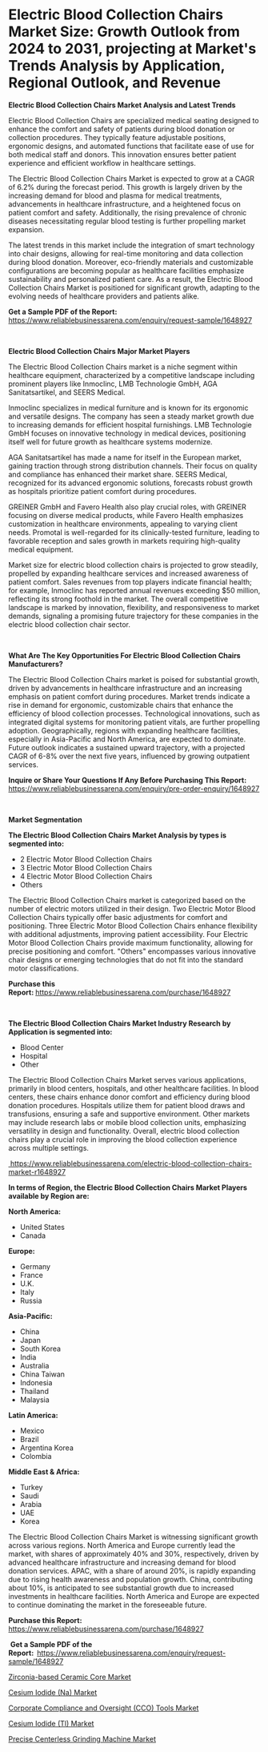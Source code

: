 <p><h1>Electric Blood Collection Chairs Market Size: Growth Outlook from 2024 to 2031, projecting at Market's Trends Analysis by Application, Regional Outlook, and Revenue</h1></p><p><strong>Electric Blood Collection Chairs Market Analysis and Latest Trends</strong></p>
<p><p>Electric Blood Collection Chairs are specialized medical seating designed to enhance the comfort and safety of patients during blood donation or collection procedures. They typically feature adjustable positions, ergonomic designs, and automated functions that facilitate ease of use for both medical staff and donors. This innovation ensures better patient experience and efficient workflow in healthcare settings.</p><p>The Electric Blood Collection Chairs Market is expected to grow at a CAGR of 6.2% during the forecast period. This growth is largely driven by the increasing demand for blood and plasma for medical treatments, advancements in healthcare infrastructure, and a heightened focus on patient comfort and safety. Additionally, the rising prevalence of chronic diseases necessitating regular blood testing is further propelling market expansion. </p><p>The latest trends in this market include the integration of smart technology into chair designs, allowing for real-time monitoring and data collection during blood donation. Moreover, eco-friendly materials and customizable configurations are becoming popular as healthcare facilities emphasize sustainability and personalized patient care. As a result, the Electric Blood Collection Chairs Market is positioned for significant growth, adapting to the evolving needs of healthcare providers and patients alike.</p></p>
<p><strong>Get a Sample PDF of the Report:&nbsp;</strong> <a href="https://www.reliablebusinessarena.com/enquiry/request-sample/1648927?utm_campaign=1610&utm_medium=2&utm_source=Github&utm_content=ia&utm_term=15102024&utm_id=electric-blood-collection-chairs">https://www.reliablebusinessarena.com/enquiry/request-sample/1648927</a></p>
<p>&nbsp;</p>
<p><strong>Electric Blood Collection Chairs Major Market Players</strong></p>
<p><p>The Electric Blood Collection Chairs market is a niche segment within healthcare equipment, characterized by a competitive landscape including prominent players like Inmoclinc, LMB Technologie GmbH, AGA Sanitatsartikel, and SEERS Medical. </p><p>Inmoclinc specializes in medical furniture and is known for its ergonomic and versatile designs. The company has seen a steady market growth due to increasing demands for efficient hospital furnishings. LMB Technologie GmbH focuses on innovative technology in medical devices, positioning itself well for future growth as healthcare systems modernize.</p><p>AGA Sanitatsartikel has made a name for itself in the European market, gaining traction through strong distribution channels. Their focus on quality and compliance has enhanced their market share. SEERS Medical, recognized for its advanced ergonomic solutions, forecasts robust growth as hospitals prioritize patient comfort during procedures.</p><p>GREINER GmbH and Favero Health also play crucial roles, with GREINER focusing on diverse medical products, while Favero Health emphasizes customization in healthcare environments, appealing to varying client needs. Promotal is well-regarded for its clinically-tested furniture, leading to favorable reception and sales growth in markets requiring high-quality medical equipment.</p><p>Market size for electric blood collection chairs is projected to grow steadily, propelled by expanding healthcare services and increased awareness of patient comfort. Sales revenues from top players indicate financial health; for example, Inmoclinc has reported annual revenues exceeding $50 million, reflecting its strong foothold in the market. The overall competitive landscape is marked by innovation, flexibility, and responsiveness to market demands, signaling a promising future trajectory for these companies in the electric blood collection chair sector.</p></p>
<p>&nbsp;</p>
<p><strong>What Are The Key Opportunities For Electric Blood Collection Chairs Manufacturers?</strong></p>
<p><p>The Electric Blood Collection Chairs market is poised for substantial growth, driven by advancements in healthcare infrastructure and an increasing emphasis on patient comfort during procedures. Market trends indicate a rise in demand for ergonomic, customizable chairs that enhance the efficiency of blood collection processes. Technological innovations, such as integrated digital systems for monitoring patient vitals, are further propelling adoption. Geographically, regions with expanding healthcare facilities, especially in Asia-Pacific and North America, are expected to dominate. Future outlook indicates a sustained upward trajectory, with a projected CAGR of 6-8% over the next five years, influenced by growing outpatient services.</p></p>
<p><strong>Inquire or Share Your Questions If Any Before Purchasing This Report:</strong> <a href="https://www.reliablebusinessarena.com/enquiry/pre-order-enquiry/1648927?utm_campaign=1610&utm_medium=2&utm_source=Github&utm_content=ia&utm_term=15102024&utm_id=electric-blood-collection-chairs">https://www.reliablebusinessarena.com/enquiry/pre-order-enquiry/1648927</a></p>
<p>&nbsp;</p>
<p><strong>Market Segmentation</strong></p>
<p><strong>The Electric Blood Collection Chairs Market Analysis by types is segmented into:</strong></p>
<p><ul><li>2 Electric Motor Blood Collection Chairs</li><li>3 Electric Motor Blood Collection Chairs</li><li>4 Electric Motor Blood Collection Chairs</li><li>Others</li></ul></p>
<p><p>The Electric Blood Collection Chairs market is categorized based on the number of electric motors utilized in their design. Two Electric Motor Blood Collection Chairs typically offer basic adjustments for comfort and positioning. Three Electric Motor Blood Collection Chairs enhance flexibility with additional adjustments, improving patient accessibility. Four Electric Motor Blood Collection Chairs provide maximum functionality, allowing for precise positioning and comfort. "Others" encompasses various innovative chair designs or emerging technologies that do not fit into the standard motor classifications.</p></p>
<p><strong>Purchase this Report:&nbsp;</strong><a href="https://www.reliablebusinessarena.com/purchase/1648927?utm_campaign=1610&utm_medium=2&utm_source=Github&utm_content=ia&utm_term=15102024&utm_id=electric-blood-collection-chairs">https://www.reliablebusinessarena.com/purchase/1648927</a></p>
<p>&nbsp;</p>
<p><strong>The Electric Blood Collection Chairs Market Industry Research by Application is segmented into:</strong></p>
<p><ul><li>Blood Center</li><li>Hospital</li><li>Other</li></ul></p>
<p><p>The Electric Blood Collection Chairs Market serves various applications, primarily in blood centers, hospitals, and other healthcare facilities. In blood centers, these chairs enhance donor comfort and efficiency during blood donation procedures. Hospitals utilize them for patient blood draws and transfusions, ensuring a safe and supportive environment. Other markets may include research labs or mobile blood collection units, emphasizing versatility in design and functionality. Overall, electric blood collection chairs play a crucial role in improving the blood collection experience across multiple settings.</p></p>
<p><a href="https://www.reliablebusinessarena.com/electric-blood-collection-chairs-market-r1648927?utm_campaign=1610&utm_medium=2&utm_source=Github&utm_content=ia&utm_term=15102024&utm_id=electric-blood-collection-chairs">&nbsp;https://www.reliablebusinessarena.com/electric-blood-collection-chairs-market-r1648927</a></p>
<p><strong>In terms of Region, the Electric Blood Collection Chairs Market Players available by Region are:</strong></p>
<p>
    <p> <strong> North America: </strong>
        <ul>
            <li>United States</li>
            <li>Canada</li>
        </ul>
        </p> 
    <p> <strong> Europe: </strong>
        <ul>
            <li>Germany</li>
            <li>France</li>
            <li>U.K.</li>
            <li>Italy</li>
            <li>Russia</li>
        </ul>
        </p> 
    <p> <strong> Asia-Pacific: </strong>
        <ul>
            <li>China</li>
            <li>Japan</li>
            <li>South Korea</li>
            <li>India</li>
            <li>Australia</li>
            <li>China Taiwan</li>
            <li>Indonesia</li>
            <li>Thailand</li>
            <li>Malaysia</li>
        </ul>
        </p> 
    <p> <strong> Latin America: </strong>
        <ul>
            <li>Mexico</li>
            <li>Brazil</li>
            <li>Argentina Korea</li>
            <li>Colombia</li>
        </ul>
        </p> 
    <p> <strong> Middle East & Africa: </strong>
        <ul>
            <li>Turkey</li>
            <li>Saudi</li>
            <li>Arabia</li>
            <li>UAE</li>
            <li>Korea</li>
        </ul>
    </p>
    </p>
<p><p>The Electric Blood Collection Chairs Market is witnessing significant growth across various regions. North America and Europe currently lead the market, with shares of approximately 40% and 30%, respectively, driven by advanced healthcare infrastructure and increasing demand for blood donation services. APAC, with a share of around 20%, is rapidly expanding due to rising health awareness and population growth. China, contributing about 10%, is anticipated to see substantial growth due to increased investments in healthcare facilities. North America and Europe are expected to continue dominating the market in the foreseeable future.</p></p>
<p><strong>Purchase this Report: </strong><a href="https://www.reliablebusinessarena.com/purchase/1648927?utm_campaign=1610&utm_medium=2&utm_source=Github&utm_content=ia&utm_term=15102024&utm_id=electric-blood-collection-chairs">https://www.reliablebusinessarena.com/purchase/1648927</a></p>
<p>&nbsp;<strong>Get a Sample PDF of the Report:&nbsp;&nbsp;</strong><a href="https://www.reliablebusinessarena.com/enquiry/request-sample/1648927?utm_campaign=1610&utm_medium=2&utm_source=Github&utm_content=ia&utm_term=15102024&utm_id=electric-blood-collection-chairs">https://www.reliablebusinessarena.com/enquiry/request-sample/1648927</a></p>
<p><strong></strong></p>
<p><p><a href="https://www.linkedin.com/pulse/zirconia-based-ceramic-core-market-investigation-industry-cpsef?utm_campaign=1610&utm_medium=2&utm_source=Github&utm_content=ia&utm_term=15102024&utm_id=electric-blood-collection-chairs">Zirconia-based Ceramic Core Market</a></p><p><a href="https://www.linkedin.com/pulse/cesium-iodide-na-market-pulse-42-expansion-blueprint-2024-2031-kybfe?trk=public_post_embed_feed-article-content&utm_campaign=1610&utm_medium=2&utm_source=Github&utm_content=ia&utm_term=15102024&utm_id=electric-blood-collection-chairs">Cesium Iodide (Na) Market</a></p><p><a href="https://github.com/DixieGrimes/Market-Research-Report-List-1/blob/main/corporate-compliance-and-oversight-cco-tools-market.md?utm_campaign=1610&utm_medium=2&utm_source=Github&utm_content=ia&utm_term=15102024&utm_id=electric-blood-collection-chairs">Corporate Compliance and Oversight (CCO) Tools Market</a></p><p><a href="https://www.linkedin.com/pulse/cesium-iodide-tl-market-overview-forecast-2024-2031-detailed-64v4e?trk=public_post_embed_feed-article-content&utm_campaign=1610&utm_medium=2&utm_source=Github&utm_content=ia&utm_term=15102024&utm_id=electric-blood-collection-chairs">Cesium Iodide (Tl) Market</a></p><p><a href="https://www.linkedin.com/pulse/future-trends-global-precise-centerless-grinding-machine-i02mf?utm_campaign=1610&utm_medium=2&utm_source=Github&utm_content=ia&utm_term=15102024&utm_id=electric-blood-collection-chairs">Precise Centerless Grinding Machine Market</a></p></p>